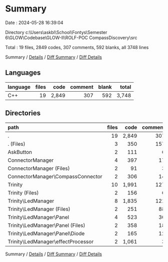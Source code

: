 # Summary

Date : 2024-05-28 16:39:04

Directory c:\\Users\\askbl\\School\\Fontys\\Semester 6\\GLOW\\Codebase\\GLOW-II\\ROLF-POC CompassDiscovery\\src

Total : 19 files,  2849 codes, 307 comments, 592 blanks, all 3748 lines

Summary / [Details](details.md) / [Diff Summary](diff.md) / [Diff Details](diff-details.md)

## Languages
| language | files | code | comment | blank | total |
| :--- | ---: | ---: | ---: | ---: | ---: |
| C++ | 19 | 2,849 | 307 | 592 | 3,748 |

## Directories
| path | files | code | comment | blank | total |
| :--- | ---: | ---: | ---: | ---: | ---: |
| . | 19 | 2,849 | 307 | 592 | 3,748 |
| . (Files) | 3 | 350 | 157 | 117 | 624 |
| AskButton | 2 | 111 | 6 | 20 | 137 |
| ConnectorManager | 4 | 397 | 17 | 79 | 493 |
| ConnectorManager (Files) | 2 | 91 | 3 | 26 | 120 |
| ConnectorManager\\CompassConnector | 2 | 306 | 14 | 53 | 373 |
| Trinity | 10 | 1,991 | 127 | 376 | 2,494 |
| Trinity (Files) | 2 | 156 | 6 | 37 | 199 |
| Trinity\\LedManager | 8 | 1,835 | 121 | 339 | 2,295 |
| Trinity\\LedManager (Files) | 2 | 251 | 88 | 34 | 373 |
| Trinity\\LedManager\\Panel | 4 | 523 | 30 | 89 | 642 |
| Trinity\\LedManager\\Panel (Files) | 2 | 358 | 18 | 59 | 435 |
| Trinity\\LedManager\\Panel\\Diode | 2 | 165 | 12 | 30 | 207 |
| Trinity\\LedManager\\effectProcessor | 2 | 1,061 | 3 | 216 | 1,280 |

Summary / [Details](details.md) / [Diff Summary](diff.md) / [Diff Details](diff-details.md)